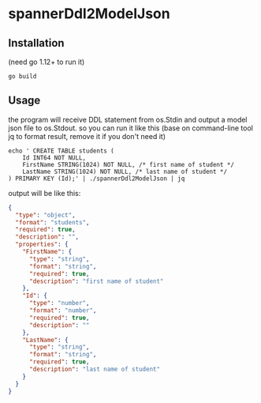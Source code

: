 # spannerDdl2ModelJson

## Installation

(need go 1.12+ to run it)

``` shell
go build
```

## Usage

the program will receive DDL statement from os.Stdin and output a model json file to os.Stdout. so you can run it like this (base on command-line tool jq to format result, remove it if you don't need it)

``` shell
echo ' CREATE TABLE students (
    Id INT64 NOT NULL,
    FirstName STRING(1024) NOT NULL, /* first name of student */
    LastName STRING(1024) NOT NULL, /* last name of student */
) PRIMARY KEY (Id);' | ./spannerDdl2ModelJson | jq
```
output will be like this:

``` json
{
  "type": "object",
  "format": "students",
  "required": true,
  "description": "",
  "properties": {
    "FirstName": {
      "type": "string",
      "format": "string",
      "required": true,
      "description": "first name of student"
    },
    "Id": {
      "type": "number",
      "format": "number",
      "required": true,
      "description": ""
    },
    "LastName": {
      "type": "string",
      "format": "string",
      "required": true,
      "description": "last name of student"
    }
  }
}
```
